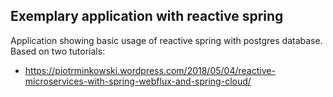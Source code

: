 ## Exemplary application with reactive spring

Application showing basic usage of reactive spring with postgres database. Based on two tutorials:
- https://piotrminkowski.wordpress.com/2018/05/04/reactive-microservices-with-spring-webflux-and-spring-cloud/

